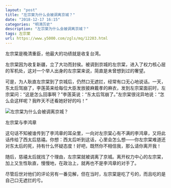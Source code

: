 ```yaml
---
layout: "post"
title: "左宗棠为什么会被调离京城？"
date: "2018-12-17 16:15"
categories: "明清历史"
description: "左宗棠为什么会被调离京城？"
tags: 左宗棠
url: https://www.y5000.com/zgls/mq/12203.html
---
```






左宗棠是晚清重臣，他最大的功绩就是收复台湾。

左宗棠因为收复新疆，立了大功而封侯。被调到京城的左宗棠，进入了权力核心层的军机处，这对一个举人出身的左宗棠来说，简直是未曾想到过的奢望。

可是，为人耿直左宗棠到了京城后，仍然口无遮拦，经常有口无心地说话。一天，东太后驾崩了，李莲英来给每位大臣发放披麻戴孝的麻衣，发到左宗棠面前时，左宗棠问：“这是怎么回事啊？”李莲英说：“东太后驾崩了。”左宗棠很诧异地说：“怎么会这样呢？我昨天不还看她好好的吗！”

![左宗棠为什么会被调离京城？](/uploads/allimg/170204/6-1F204141214447.JPG)

左宗棠与李鸿章

这句话不知被谁传到了李鸿章的耳朵里，一向对左宗棠心有不满的李鸿章，又将此话传给了西太后慈禧。你想：西太后听到这话，心里会怎么想——你左宗棠难道还对东太后的死，持有什么怀疑态度！好吧，既然你不相信我，那么请你离开我！

随后，慈禧太后就找了个理由，左宗棠就被调离了京城。离开权力中心的左宗棠，加上又生性耿直，慢慢地，在政治上，就再也不是李鸿章的对手了。

尽管后世对他们的评论另有一番见解，但在当时，左宗棠是吃了亏的，而且吃的是自己口无遮拦的亏。
